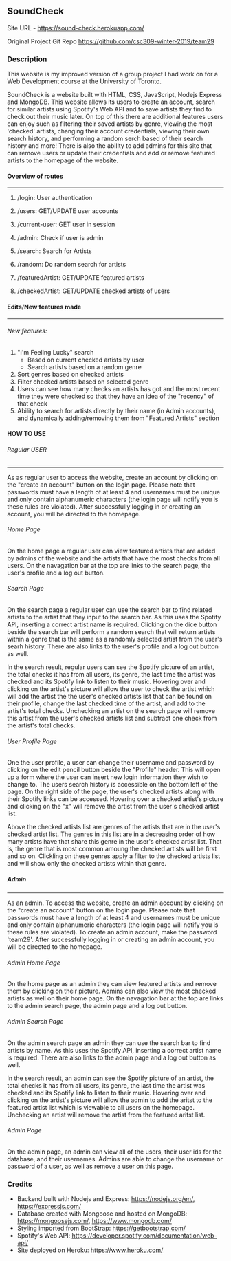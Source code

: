 ## SoundCheck

Site URL - https://sound-check.herokuapp.com/

Original Project Git Repo https://github.com/csc309-winter-2019/team29

### Description

This website is my improved version of a group project I had work on for a Web Development course at the University of Toronto.

SoundCheck is a website built with HTML, CSS, JavaScript, Nodejs Express and MongoDB. This website allows its users to create an account, search for similar artists using Spotify's Web API and to save artists they find to check out their music later. On top of this there are additional features users can enjoy such as filtering their saved artists by genre, viewing the most 'checked' artists, changing their account credentials, viewing their own search history, and performing a random serch based of their search history and more! There is also the ability to add admins for this site that can remove users or update their credentials and add or remove featured artists to the homepage of the website.

#### Overview of routes

------

1. /login: User authentication

2. /users: GET/UPDATE user accounts

3. /current-user: GET user in session

4. /admin: Check if user is admin

5. /search: Search for Artists

6. /random: Do random search for artists

7. /featuredArtist: GET/UPDATE featured artists

8. /checkedArtist: GET/UPDATE checked artists of users

#### Edits/New features made

------

###### New features:

1. "I'm Feeling Lucky" search
   - Based on current checked artists by user
   - Search artists based on a random genre
2. Sort genres based on checked artists
3. Filter checked artists based on selected genre
4. Users can see how many checks an artists has got and the most recent time they were checked so that they have an idea of the "recency" of that check
5. Ability to search for artists directly by their name (in Admin accounts), and dynamically adding/removing them from "Featured Artists" section

#### HOW TO USE


###### Regular USER

------

As as regular user to access the website, create an account by clicking on the "create 
an account" button on the login page. Please note that passwords must have a length of at least 4 and usernames
must be unique and only contain alphanumeric characters (the login page will notify you is these rules are violated). 
After successfully logging in or creating an account, you will be directed to the homepage.

###### Home Page

On the home page a regular user can view featured artists that are added by admins of the website and the artists 
that have the most checks from all users. On the navagation bar at the top are links to the search page, 
the user's profile and a log out button.

###### Search Page

On the search page a regular user can use the search bar to find related artists to the artist that they input
to the search bar. As this uses the Spotify API, inserting a correct artist name is required. Clicking on the dice
button beside the search bar will perform a random search that will return artists within a genre that is the same
as a randomly selected artist from the user's searh history. There are also links to the user's profile and 
a log out button as well.

In the search result, regular users can see the Spotify picture of an artist, the total checks it has from all users, its
genre, the last time the artist was checked and its Spotify link to listen to their music. Hovering over and clicking on 
the artist's picture will allow the user to check the artist which will add the artist the the user's checked 
artists list that can be found on their profile, change the last checked time of the artist, and add 
to the artist's total checks. Unchecking an artist on the search page will remove this artist from the 
user's checked artists list and subtract one check from the artist's total checks.

###### User Profile Page

One the user profile, a user can change their username and password by clicking on the edit pencil button beside the "Profile" header. This will open up a form where the user can insert new login information they wish to change to. The users search history is accessible on the bottom left of the page. On the right side of the page, the user's checked artists along with their Spotify links can be accessed. Hovering over a checked artist's picture and clicking on the "x" will remove the artist from the user's checked artist list.

Above the checked artists list are genres of the artists that are in the user's checked artist list. The genres in
this list are in a decreasing order of how many artists have that share this genre in the user's checked 
artist list. That is, the genre that is most common amoung the checked artists will be first and so on. Clickling
on these genres apply a filter to the checked artists list and will show only the checked artists within that genre.

##### Admin

------

As an admin. To access the website, create an admin account by clicking on the "create 
an account" button on the login page. Please note that passwords must have a length of at least 4 and usernames
must be unique and only contain alphanumeric characters (the login page will notify you is these rules are violated).
To create an admin account, make the password 'team29'. 
After successfully logging in or creating an admin account, you will be directed to the homepage.

###### Admin Home Page

On the home page as an admin they can view featured artists and remove them by clicking on their picture. Admins
can also view the most checked artists as well on their home page. On the navagation bar at the top are links 
to the admin search page, the admin page and a log out button.

###### Admin Search Page
On the admin search page an admin they can use the search bar to find artists by name. As this uses the Spotify API, 
inserting a correct artist name is required. There are also links to the admin page and 
a log out button as well.

In the search result, an admin can see the Spotify picture of an artist, the total checks it has from all users, its
genre, the last time the artist was checked and its Spotify link to listen to their music. Hovering over and clicking on 
the artist's picture will allow the admin to add the aritst to the featured artist list which is viewable 
to all users on the homepage. Unchecking an artist will remove the artist from the featured aritst list.

###### Admin Page

On the admin page, an admin can view all of the users, their user ids for the database, and their usernames.
Admins are able to change the username or password of a user, as well as remove a user on this page.


### Credits

- Backend built with Nodejs and Express: https://nodejs.org/en/, https://expressjs.com/
- Database created with Mongoose and hosted on MongoDB: https://mongoosejs.com/, https://www.mongodb.com/
- Styling imported from BootStrap: https://getbootstrap.com/
- Spotify's Web API: https://developer.spotify.com/documentation/web-api/
- Site deployed on Heroku: https://www.heroku.com/
